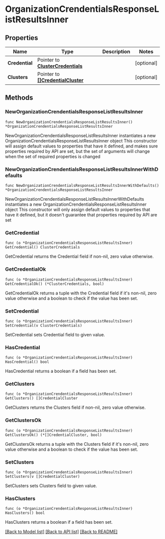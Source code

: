 # OrganizationCrendentialsResponseListResultsInner

## Properties

Name | Type | Description | Notes
------------ | ------------- | ------------- | -------------
**Credential** | Pointer to [**ClusterCredentials**](ClusterCredentials.md) |  | [optional] 
**Clusters** | Pointer to [**[]CredentialCluster**](CredentialCluster.md) |  | [optional] 

## Methods

### NewOrganizationCrendentialsResponseListResultsInner

`func NewOrganizationCrendentialsResponseListResultsInner() *OrganizationCrendentialsResponseListResultsInner`

NewOrganizationCrendentialsResponseListResultsInner instantiates a new OrganizationCrendentialsResponseListResultsInner object
This constructor will assign default values to properties that have it defined,
and makes sure properties required by API are set, but the set of arguments
will change when the set of required properties is changed

### NewOrganizationCrendentialsResponseListResultsInnerWithDefaults

`func NewOrganizationCrendentialsResponseListResultsInnerWithDefaults() *OrganizationCrendentialsResponseListResultsInner`

NewOrganizationCrendentialsResponseListResultsInnerWithDefaults instantiates a new OrganizationCrendentialsResponseListResultsInner object
This constructor will only assign default values to properties that have it defined,
but it doesn't guarantee that properties required by API are set

### GetCredential

`func (o *OrganizationCrendentialsResponseListResultsInner) GetCredential() ClusterCredentials`

GetCredential returns the Credential field if non-nil, zero value otherwise.

### GetCredentialOk

`func (o *OrganizationCrendentialsResponseListResultsInner) GetCredentialOk() (*ClusterCredentials, bool)`

GetCredentialOk returns a tuple with the Credential field if it's non-nil, zero value otherwise
and a boolean to check if the value has been set.

### SetCredential

`func (o *OrganizationCrendentialsResponseListResultsInner) SetCredential(v ClusterCredentials)`

SetCredential sets Credential field to given value.

### HasCredential

`func (o *OrganizationCrendentialsResponseListResultsInner) HasCredential() bool`

HasCredential returns a boolean if a field has been set.

### GetClusters

`func (o *OrganizationCrendentialsResponseListResultsInner) GetClusters() []CredentialCluster`

GetClusters returns the Clusters field if non-nil, zero value otherwise.

### GetClustersOk

`func (o *OrganizationCrendentialsResponseListResultsInner) GetClustersOk() (*[]CredentialCluster, bool)`

GetClustersOk returns a tuple with the Clusters field if it's non-nil, zero value otherwise
and a boolean to check if the value has been set.

### SetClusters

`func (o *OrganizationCrendentialsResponseListResultsInner) SetClusters(v []CredentialCluster)`

SetClusters sets Clusters field to given value.

### HasClusters

`func (o *OrganizationCrendentialsResponseListResultsInner) HasClusters() bool`

HasClusters returns a boolean if a field has been set.


[[Back to Model list]](../README.md#documentation-for-models) [[Back to API list]](../README.md#documentation-for-api-endpoints) [[Back to README]](../README.md)


